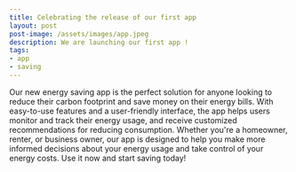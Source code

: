 ```yaml
---
title: Celebrating the release of our first app
layout: post
post-image: /assets/images/app.jpeg
description: We are launching our first app !
tags:
- app
- saving
---
```


Our new energy saving app is the perfect solution for anyone looking to reduce their carbon footprint and save money on their energy bills. With easy-to-use features and a user-friendly interface, the app helps users monitor and track their energy usage, and receive customized recommendations for reducing consumption. Whether you're a homeowner, renter, or business owner, our app is designed to help you make more informed decisions about your energy usage and take control of your energy costs. Use it now and start saving today!